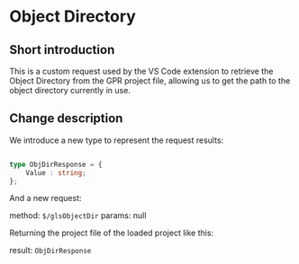 # Object Directory

## Short introduction

This is a custom request used by the VS Code extension to retrieve the Object Directory from the GPR project file, allowing us to get the path to the object directory currently in use.

## Change description

We introduce a new type to represent the request results:

```typescript

type ObjDirResponse = {
    Value : string;
};

```

And a new request:

  method: `$/glsObjectDir`
  params: null

Returning the project file of the loaded project like this:

  result: `ObjDirResponse`
